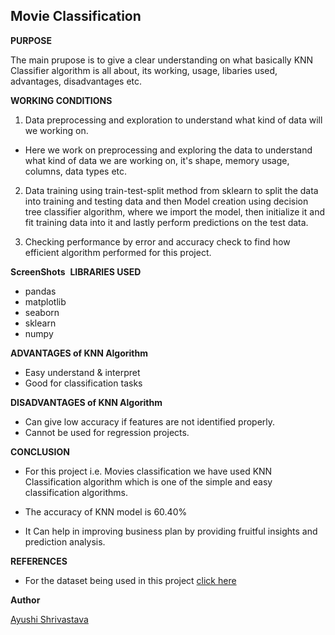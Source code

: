 ## **Movie Classification**

**PURPOSE**

The main prupose is to give a clear understanding on what basically KNN Classifier algorithm is all about, its working, usage, libaries used, advantages, disadvantages etc.



**WORKING CONDITIONS**
1.  Data preprocessing and exploration to understand what kind of data will we working on.

- Here we work on preprocessing and exploring the data to understand what kind of data we are working on, it's shape, memory usage, columns, data types etc.

2. Data training using train-test-split method from sklearn to split the data into training and testing data and then  Model creation using decision tree classifier algorithm, where we import the model, then initialize it and fit training data into it and lastly perform predictions on the test data.


5.  Checking performance by error and accuracy check to find how efficient algorithm performed for this project.

   
**ScreenShots**
![]()
**LIBRARIES USED**
- pandas
- matplotlib
- seaborn
- sklearn
- numpy

**ADVANTAGES of KNN Algorithm**

- Easy understand & interpret
- Good for classification tasks


**DISADVANTAGES of KNN Algorithm**

- Can give low accuracy if features are not identified properly.
- Cannot be used for regression projects.


**CONCLUSION**

*  For this project i.e. Movies classification we have used KNN Classification algorithm which is one of the simple and easy classification algorithms.

- The accuracy of KNN model is 60.40%

*  It Can help in improving business plan by providing fruitful insights and prediction analysis.


**REFERENCES**

- For the dataset being used in this project [click here](https://www.kaggle.com/balakrishcodes/others?select=Movie_classification.csv) 

**Author**

[Ayushi Shrivastava](https://github.com/ayushi424)


    
